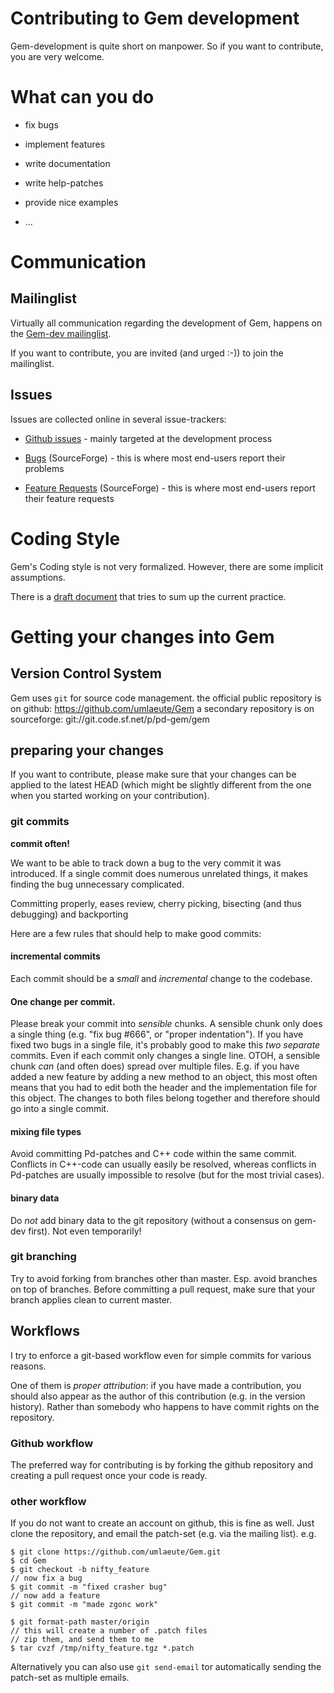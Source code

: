Contributing to Gem development
====

Gem-development is quite short on manpower.
So if you want to contribute, you are very welcome.

# What can you do

 - fix bugs

 - implement features

 - write documentation

 - write help-patches

 - provide nice examples

 - ...

# Communication

## Mailinglist

Virtually all communication regarding the development of Gem, happens on the
[Gem-dev mailinglist](http://lists.puredata.info/listinfo/gem-dev).

If you want to contribute, you are invited (and urged :-)) to join the mailinglist.

## Issues

Issues are collected online in several issue-trackers:

- [Github issues](https://github.com/umlaeute/Gem/issues) - mainly targeted at the development process

- [Bugs](https://sourceforge.net/p/pd-gem/bugs) (SourceForge) - this is where most end-users report their problems

- [Feature Requests](https://sourceforge.net/p/pd-gem/feature-requests) (SourceForge) - this is where most end-users report their feature requests

# Coding Style

Gem's Coding style is not very formalized.
However, there are some implicit assumptions.

There is a [draft document](https://github.com/umlaeute/Gem/blob/master/doc/CodingStyle.txt)
that tries to sum up the current practice.

# Getting your changes into Gem


## Version Control System
Gem uses `git` for source code management.
the official public repository is on github:
   https://github.com/umlaeute/Gem
a secondary repository is on sourceforge:
   git://git.code.sf.net/p/pd-gem/gem


## preparing your changes
If you want to contribute, please make sure that your changes can be
applied to the latest HEAD (which might be slightly different from the one
when you started working on your contribution).

### git commits
**commit often!**

We want to be able to track down a bug to the very commit it was introduced.
If a single commit does numerous unrelated things, it makes finding the bug unnecessary complicated.

Committing properly, eases review, cherry picking, bisecting (and thus debugging) and backporting

Here are a few rules that should help to make good commits:

#### incremental commits
Each commit should be a *small* and *incremental* change to the codebase.

#### One change per commit.
Please break your commit into *sensible* chunks.
A sensible chunk only does a single thing (e.g. "fix bug #666", or "proper indentation").
If you have fixed two bugs in a single file, it's probably good to make this *two separate* commits.
Even if each commit only changes a single line.
OTOH, a sensible chunk *can* (and often does) spread over multiple files.
E.g. if you have added a new feature by adding a new method to an object, this most often means that
you had to edit both the header and the implementation file for this object.
The changes to both files belong together and therefore should go into a single commit.

#### mixing file types

Avoid committing Pd-patches and C++ code within the same commit.
Conflicts in C++-code can usually easily be resolved,
whereas conflicts in Pd-patches are usually impossible to resolve (but for the most trivial cases).

#### binary data

Do *not* add binary data to the git repository (without a consensus on gem-dev first).
Not even temporarily!

### git branching
Try to avoid forking from branches other than master.
Esp. avoid branches on top of branches.
Before committing a pull request, make sure that your branch applies clean to current master.


## Workflows
I try to enforce a git-based workflow even for simple commits for various reasons.

One of them is *proper attribution*: if you have made a contribution,
you should also appear as the author of this contribution (e.g. in the version history).
Rather than somebody who happens to have commit rights on the repository.

### Github workflow
The preferred way for contributing is by forking the github repository
and creating a pull request once your code is ready.

### other workflow
If you do not want to create an account on github, this is fine as well.
Just clone the repository, and email the patch-set (e.g. via the mailing list).
e.g.

    $ git clone https://github.com/umlaeute/Gem.git
    $ cd Gem
    $ git checkout -b nifty_feature
    // now fix a bug
    $ git commit -m "fixed crasher bug"
    // now add a feature
    $ git commit -m "made zgonc work"

    $ git format-path master/origin
    // this will create a number of .patch files
    // zip them, and send them to me
    $ tar cvzf /tmp/nifty_feature.tgz *.patch

Alternatively you can also use `git send-email` tor automatically sending the patch-set as multiple emails.
